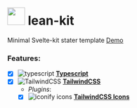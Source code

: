 # <img src="https://api.iconify.design/material-symbols:cleaning-bucket.svg?color=%23d37eb4" width="40"  height="40"/> lean-kit

Minimal Svelte-kit stater template [Demo](https://lean-kit.vercel.app/)

### Features:

-   [x] ![typescript](https://api.iconify.design/vscode-icons:file-type-typescript-official.svg) **[Typescript](https://www.typescriptlang.org/)**
-   [x] ![TailwindCSS](https://api.iconify.design/vscode-icons:file-type-tailwind.svg) **[TailwindCSS](https://tailwindcss.com/)**
    -   _Plugins_:
    -   [x] ![iconify icons](https://api.iconify.design/line-md:iconify1.svg?color=%23fafafa) **[TailwindCSS Icons](https://github.com/egoist/tailwindcss-icons)**
